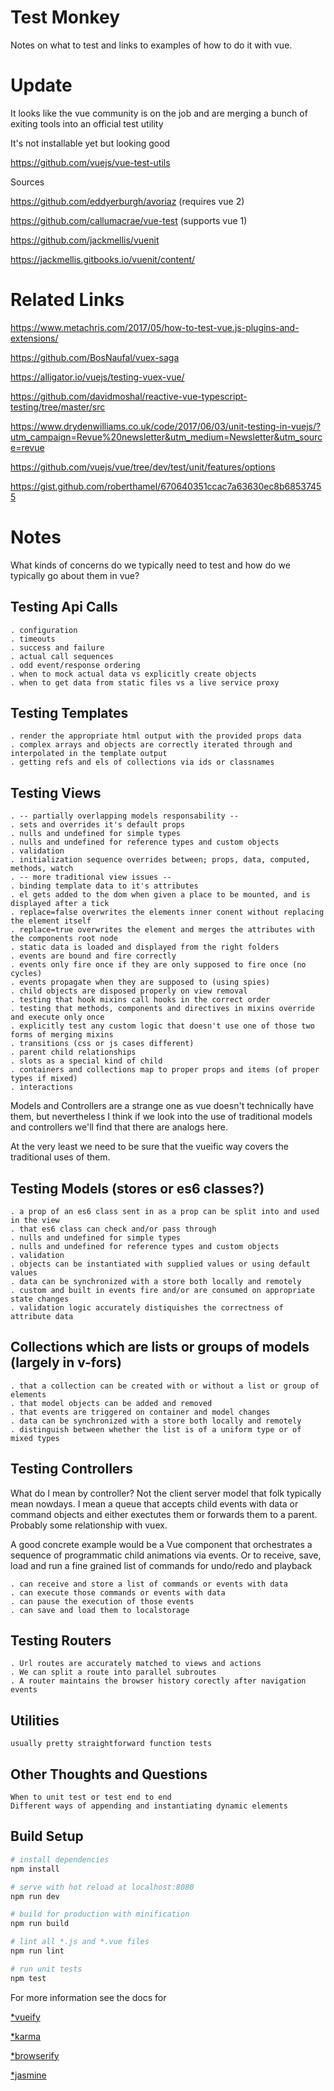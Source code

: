 # Test Monkey

Notes on what to test and links to examples of how to do it with vue.

# Update

It looks like the vue community is on the job and are merging a bunch of exiting tools into an official test utility

It's not installable yet but looking good

https://github.com/vuejs/vue-test-utils

Sources

https://github.com/eddyerburgh/avoriaz (requires vue 2)

https://github.com/callumacrae/vue-test (supports vue 1)

https://github.com/jackmellis/vuenit

https://jackmellis.gitbooks.io/vuenit/content/


# Related Links

https://www.metachris.com/2017/05/how-to-test-vue.js-plugins-and-extensions/

https://github.com/BosNaufal/vuex-saga

https://alligator.io/vuejs/testing-vuex-vue/


https://github.com/davidmoshal/reactive-vue-typescript-testing/tree/master/src

https://www.drydenwilliams.co.uk/code/2017/06/03/unit-testing-in-vuejs/?utm_campaign=Revue%20newsletter&utm_medium=Newsletter&utm_source=revue

https://github.com/vuejs/vue/tree/dev/test/unit/features/options

https://gist.github.com/roberthamel/670640351ccac7a63630ec8b68537455



# Notes

What kinds of concerns do we typically need to test and how do we typically go about them in vue?

## Testing Api Calls
    . configuration
    . timeouts    
    . success and failure
    . actual call sequences
    . odd event/response ordering
    . when to mock actual data vs explicitly create objects
    . when to get data from static files vs a live service proxy

## Testing Templates
    . render the appropriate html output with the provided props data
    . complex arrays and objects are correctly iterated through and interpolated in the template output
    . getting refs and els of collections via ids or classnames

## Testing Views
    . -- partially overlapping models responsability --
    . sets and overrides it's default props  
    . nulls and undefined for simple types
    . nulls and undefined for reference types and custom objects
    . validation
    . initialization sequence overrides between; props, data, computed, methods, watch  
    . -- more traditional view issues --
    . binding template data to it's attributes 
    . el gets added to the dom when given a place to be mounted, and is displayed after a tick
    . replace=false overwrites the elements inner conent without replacing the element itself
    . replace=true overwrites the element and merges the attributes with the components root node
    . static data is loaded and displayed from the right folders
    . events are bound and fire correctly
    . events only fire once if they are only supposed to fire once (no cycles)
    . events propagate when they are supposed to (using spies)
    . child objects are disposed properly on view removal
    . testing that hook mixins call hooks in the correct order
    . testing that methods, components and directives in mixins override and execute only once
    . explicitly test any custom logic that doesn't use one of those two forms of merging mixins
    . transitions (css or js cases different) 
    . parent child relationships
    . slots as a special kind of child
    . containers and collections map to proper props and items (of proper types if mixed)
    . interactions    

Models and Controllers are a strange one as vue doesn't technically have them, but nevertheless 
I think if we look into the use of traditional models and controllers we'll find that there are analogs here.

At the very least we need to be sure that the vueific way covers the traditional uses of them.

## Testing Models (stores or es6 classes?)
    . a prop of an es6 class sent in as a prop can be split into and used in the view
    . that es6 class can check and/or pass through
    . nulls and undefined for simple types
    . nulls and undefined for reference types and custom objects
    . validation
    . objects can be instantiated with supplied values or using default values
    . data can be synchronized with a store both locally and remotely
    . custom and built in events fire and/or are consumed on appropriate state changes
    . validation logic accurately distiquishes the correctness of attribute data

## Collections which are lists or groups of models (largely in v-fors)
    . that a collection can be created with or without a list or group of elements
    . that model objects can be added and removed
    . that events are triggered on container and model changes
    . data can be synchronized with a store both locally and remotely
    . distinguish between whether the list is of a uniform type or of mixed types
    
## Testing Controllers

What do I mean by controller? Not the client server model that folk typically mean nowdays.
I mean a queue that accepts child events with data or command objects and either
exectutes them or forwards them to a parent. Probably some relationship with vuex.

A good concrete example would be a Vue component that orchestrates a sequence 
of programmatic child animations via events. Or to receive, save, load and run 
a fine grained list of commands for undo/redo and playback

    . can receive and store a list of commands or events with data
    . can execute those commands or events with data 
    . can pause the execution of those events
    . can save and load them to localstorage

## Testing Routers
    . Url routes are accurately matched to views and actions
    . We can split a route into parallel subroutes
    . A router maintains the browser history corectly after navigation events
    
## Utilities    
    usually pretty straightforward function tests

## Other Thoughts and Questions
    When to unit test or test end to end
    Different ways of appending and instantiating dynamic elements

## Build Setup

``` bash
# install dependencies
npm install

# serve with hot reload at localhost:8080
npm run dev

# build for production with minification
npm run build

# lint all *.js and *.vue files
npm run lint

# run unit tests
npm test
```

For more information see the docs for

[*vueify](https://github.com/vuejs/vueify)

[*karma](https://github.com/karma-runner/karma)

[*browserify](https://github.com/substack/node-browserify#usage)

[*jasmine](https://jasmine.github.io/api/2.6/global)
    
        
